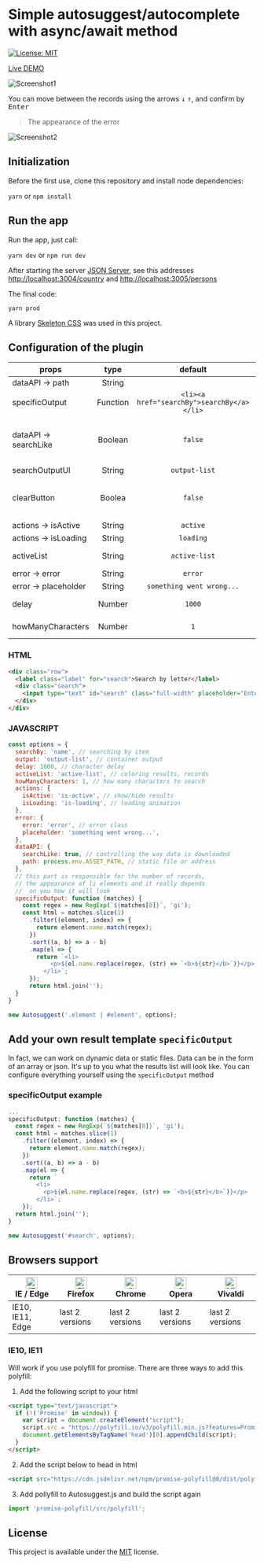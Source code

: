 # Simple autosuggest/autocomplete with async/await method

[![License: MIT](https://img.shields.io/badge/License-MIT-blue.svg)](https://opensource.org/licenses/MIT)

[Live DEMO](https://tomik23.github.io/autosuggest/)

![Screenshot1](https://github.com/tomik23/autosuggest/blob/master/static/your-template.png)

You can move between the records using the arrows <kbd>↓</kbd> <kbd>↑</kbd>, and confirm by <kbd>Enter</kbd>

> The appearance of the error

![Screenshot2](https://github.com/tomik23/autosuggest/blob/master/static/error.png)


## Initialization
Before the first use, clone this repository and install node dependencies:

```yarn``` or ```npm install```

## Run the app
Run the app, just call:

```yarn dev``` or ```npm run dev```

After starting the server [JSON Server](http://jsonplaceholder.typicode.com/), see this addresses [http://localhost:3004/country](http://localhost:3004/country) and [http://localhost:3005/persons](http://localhost:3005/persons)

The final code:

```yarn prod```

A library [Skeleton CSS](https://github.com/dhg/Skeleton) was used in this project.

## Configuration of the plugin

props | type | default | require | description
---- | :----: | :-------: | :--------: | -----------
dataAPI -> path | String |   | ✔ | Path to our Rest API or static file
specificOutput | Function | `<li><a href="searchBy">searchBy</a></li>` | ✔ | Function that creates the appearance of the result
dataAPI -> searchLike | Boolean | `false` |  | The `true` parameter controls whether we append the search text to the URL `http://localhost:3005/persons?like=search-text`
searchOutputUl | String | `output-list`  |  | Container with our list
clearButton | Boolea | `false` |  | The parameter set to `true` adds a button to delete the text from the input field, a small `x` to the right of the input field 
actions -> isActive | String | `active` |  | Show/hide our result
actions -> isLoading | String | `loading`  |  | Spinner class
activeList | String | `active-list`  |  | Highlight li on mouse or keyup/keydown
error -> error | String | `error`  |  | Adding class error
error -> placeholder | String | `something went wrong...`  |  | Adding plaseholder
delay | Number | `1000` |  | Delay without which the server would not survive ;)
howManyCharacters | Number | `1` |  | The number of characters entered should start searching

### HTML
```html
<div class="row">
  <label class="label" for="search">Search by letter</label>
  <div class="search">
    <input type="text" id="search" class="full-width" placeholder="Enter letter">
  </div>
</div>
```
### JAVASCRIPT
```js
const options = {
  searchBy: 'name', // searching by item
  output: 'output-list', // container output
  delay: 1000, // character delay
  activeList: 'active-list', // coloring results, records
  howManyCharacters: 1, // how many characters to search
  actions: {
    isActive: 'is-active', // show/hide results
    isLoading: 'is-loading', // loading animation
  },
  error: {
    error: 'error', // error class
    placeholder: 'something went wrong...',
  },
  dataAPI: {
    searchLike: true, // controlling the way data is downloaded
    path: process.env.ASSET_PATH, // static file or address
  },
  // this part is responsible for the number of records,
  // the appearance of li elements and it really depends
  //  on you how it will look
  specificOutput: function (matches) {
    const regex = new RegExp(`${matches[0]}`, 'gi');
    const html = matches.slice(1)
      .filter((element, index) => {
        return element.name.match(regex);
      })
      .sort((a, b) => a - b)
      .map(el => {
        return `<li>
            <p>${el.name.replace(regex, (str) => `<b>${str}</b>`)}</p>
          </li>`;
      });
      return html.join('');
  }
}

new Autosuggest('.element | #element', options);
```

## Add your own result template `specificOutput`

In fact, we can work on dynamic data or static files. Data can be in the form of an array or json. It's up to you what the results list will look like. You can configure everything yourself using the `specificOutput` method


### specificOutput example
```js
...
specificOutput: function (matches) {
  const regex = new RegExp(`${matches[0]}`, 'gi');
  const html = matches.slice(1)
    .filter((element, index) => {
      return element.name.match(regex);
    })
    .sort((a, b) => a - b)
    .map(el => {
      return `
        <li>
          <p>${el.name.replace(regex, (str) => `<b>${str}</b>`)}</p>
        </li>`;
    });
  return html.join('');
}

new Autosuggest('#search', options);
```

## Browsers support

| [<img src="https://raw.githubusercontent.com/alrra/browser-logos/master/src/edge/edge_48x48.png" alt="IE / Edge" width="24px" height="24px" />](http://godban.github.io/browsers-support-badges/)<br/>IE / Edge | [<img src="https://raw.githubusercontent.com/alrra/browser-logos/master/src/firefox/firefox_48x48.png" alt="Firefox" width="24px" height="24px" />](http://godban.github.io/browsers-support-badges/)<br/>Firefox | [<img src="https://raw.githubusercontent.com/alrra/browser-logos/master/src/chrome/chrome_48x48.png" alt="Chrome" width="24px" height="24px" />](http://godban.github.io/browsers-support-badges/)<br/>Chrome | [<img src="https://raw.githubusercontent.com/alrra/browser-logos/master/src/opera/opera_48x48.png" alt="Opera" width="24px" height="24px" />](http://godban.github.io/browsers-support-badges/)<br/>Opera | [<img src="https://raw.githubusercontent.com/alrra/browser-logos/master/src/vivaldi/vivaldi_48x48.png" alt="Vivaldi" width="24px" height="24px" />](http://godban.github.io/browsers-support-badges/)<br/>Vivaldi |
| --------- | --------- | --------- | --------- | --------- |
| IE10, IE11, Edge| last 2 versions| last 2 versions| last 2 versions| last 2 versions

### IE10, IE11

Will work if you use polyfill for promise.
There are three ways to add this polyfill:

1. Add the following script to your html
```html
<script type="text/javascript">
  if (!('Promise' in window)) {
    var script = document.createElement("script");
    script.src = "https://polyfill.io/v3/polyfill.min.js?features=Promise";
    document.getElementsByTagName('head')[0].appendChild(script);
  }
</script>
```

2. Add the script below to head in html 
```html
<script src="https://cdn.jsdelivr.net/npm/promise-polyfill@8/dist/polyfill.min.js"></script>
```

3. Add pollyfill to Autosuggest.js and build the script again 
```javascript
import 'promise-polyfill/src/polyfill';
```


## License
This project is available under the [MIT](https://opensource.org/licenses/mit-license.php) license.  